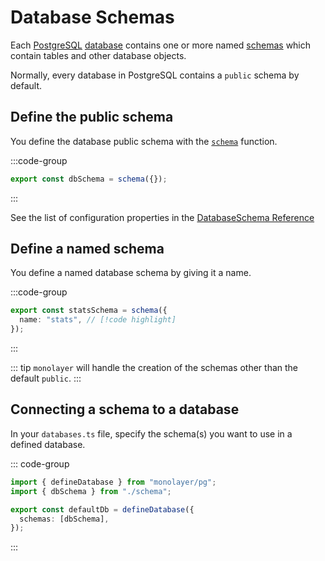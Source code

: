 # Database Schemas

Each [PostgreSQL](https://www.postgresql.org) [database](./glossary.md#database) contains one or more named [schemas](./glossary.md#schema) which contain tables and other database objects.

Normally, every database in PostgreSQL contains a `public` schema by default.

## Define the public schema

You define the database public schema with the [`schema`](./../../reference/api/pg/functions/schema.md) function.

:::code-group
```ts [schema.ts]
export const dbSchema = schema({});
```
:::

See the list of configuration properties in the [DatabaseSchema Reference](./../../reference/api/pg/type-aliases/DatabaseSchema.md#type-declaration)

## Define a named schema

You define a named database schema by giving it a name.

:::code-group
```ts [schema.ts]
export const statsSchema = schema({
  name: "stats", // [!code highlight]
});
```
:::

::: tip
`monolayer` will handle the creation of the schemas other than the default `public`.
:::

## Connecting a schema to a database

In your `databases.ts` file, specify the schema(s) you want to use in a defined database.

::: code-group
```ts [databases.ts]
import { defineDatabase } from "monolayer/pg";
import { dbSchema } from "./schema";

export const defaultDb = defineDatabase({
  schemas: [dbSchema],
});
```
:::
